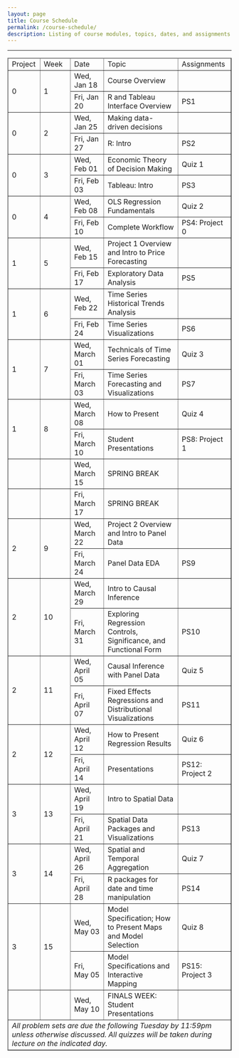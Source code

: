 ```yaml
---
layout: page
title: Course Schedule
permalink: /course-schedule/
description: Listing of course modules, topics, dates, and assignments
---
```




<html>
<head>
<style>
table {
  border-collapse: collapse;
  width: 100%;
}

th, td {
  padding: 8px;
  text-align: left;
  border-bottom: 1px solid #ddd;
}
</style>
</head>
<body>
<hr/>
	<table cellspacing="0" border="1">
		<thead>
			<tr>
				<td style="min-width:50px">Project</td>
				<td style="min-width:50px">Week</td>
				<td style="min-width:50px">Date</td>
				<td style="min-width:50px">Topic</td>
				<td style="min-width:50px">Assignments</td>
			</tr>
        </thead>
		<tbody>
			<tr>
				<td rowspan="2">0</td>
				<td rowspan="2">1</td>
				<td style="min-width:50px">Wed, Jan 18</td>
				<td style="min-width:50px">Course Overview</td>
				<td style="min-width:50px"></td>
			</tr>
			<tr>
				<td style="min-width:50px">Fri, Jan 20</td>
				<td style="min-width:50px">R and Tableau Interface Overview</td>
				<td style="min-width:50px">PS1</td>
			</tr>
			<tr>
				<td rowspan="2">0</td>
				<td rowspan="2">2</td>
				<td style="min-width:50px">Wed, Jan 25</td>
				<td style="min-width:50px">Making data-driven decisions</td>
				<td style="min-width:50px"></td>
			</tr>
			<tr>
				<td style="min-width:50px">Fri, Jan 27</td>
				<td style="min-width:50px">R: Intro</td>
				<td style="min-width:50px">PS2</td>
			</tr>
			<tr>
				<td rowspan="2">0</td>
				<td rowspan="2">3</td>
				<td style="min-width:50px">Wed, Feb 01</td>
				<td style="min-width:50px">Economic Theory of Decision Making</td>
				<td style="min-width:50px">Quiz 1</td>
			</tr>
			<tr>
				<td style="min-width:50px">Fri, Feb 03</td>
				<td style="min-width:50px">Tableau: Intro</td>
				<td style="min-width:50px">PS3</td>
			</tr>
			<tr>
				<td rowspan="2">0</td>
				<td rowspan="2">4</td>
				<td style="min-width:50px">Wed, Feb 08</td>
				<td style="min-width:50px">OLS Regression Fundamentals</td>
				<td style="min-width:50px">Quiz 2</td>
			</tr>
			<tr>
				<td style="min-width:50px">Fri, Feb 10</td>
				<td style="min-width:50px">Complete Workflow</td>
				<td style="min-width:50px">PS4: Project 0</td>
			</tr>
			<tr>
				<td rowspan="2">1</td>
				<td rowspan="2">5</td>
				<td style="min-width:50px">Wed, Feb 15</td>
				<td style="min-width:50px">Project 1 Overview and Intro to Price Forecasting</td>
				<td style="min-width:50px"></td>
			</tr>
			<tr>
				<td style="min-width:50px">Fri, Feb 17</td>
				<td style="min-width:50px">Exploratory Data Analysis</td>
				<td style="min-width:50px">PS5</td>
			</tr>
			<tr>
				<td rowspan="2">1</td>
				<td rowspan="2">6</td>
				<td style="min-width:50px">Wed, Feb 22</td>
				<td style="min-width:50px">Time Series Historical Trends Analysis</td>
				<td style="min-width:50px"></td>
			</tr>
			<tr>
				<td style="min-width:50px">Fri, Feb 24</td>
				<td style="min-width:50px">Time Series Visualizations</td>
				<td style="min-width:50px">PS6</td>
			</tr>
			<tr>
				<td rowspan="2">1</td>
				<td rowspan="2">7</td>
				<td style="min-width:50px">Wed, March 01</td>
				<td style="min-width:50px">Technicals of Time Series Forecasting</td>
				<td style="min-width:50px">Quiz 3</td>
			</tr>
			<tr>
				<td style="min-width:50px">Fri, March 03</td>
				<td style="min-width:50px">Time Series Forecasting and Visualizations</td>
				<td style="min-width:50px">PS7</td>
			</tr>
			<tr>
				<td rowspan="2">1</td>
				<td rowspan="2">8</td>
				<td style="min-width:50px">Wed, March 08</td>
				<td style="min-width:50px">How to Present</td>
				<td style="min-width:50px">Quiz 4</td>
			</tr>
			<tr>
				<td style="min-width:50px">Fri, March 10</td>
				<td style="min-width:50px">Student Presentations</td>
				<td style="min-width:50px">PS8: Project 1</td>
			</tr>
			<tr>
				<td style="min-width:50px"></td>
				<td style="min-width:50px"></td>
				<td style="min-width:50px">Wed, March 15</td>
				<td style="min-width:50px">SPRING BREAK</td>
				<td style="min-width:50px"></td>
			</tr>
			<tr>
				<td style="min-width:50px"></td>
				<td style="min-width:50px"></td>
				<td style="min-width:50px">Fri, March 17</td>
				<td style="min-width:50px">SPRING BREAK</td>
				<td style="min-width:50px"></td>
			</tr>
			<tr>
				<td rowspan="2">2</td>
				<td rowspan="2">9</td>
				<td style="min-width:50px">Wed, March 22</td>
				<td style="min-width:50px">Project 2 Overview and Intro to Panel Data</td>
				<td style="min-width:50px"></td>
			</tr>
			<tr>
				<td style="min-width:50px">Fri, March 24</td>
				<td style="min-width:50px">Panel Data EDA</td>
				<td style="min-width:50px">PS9</td>
			</tr>
			<tr>
				<td rowspan="2">2</td>
				<td rowspan="2">10</td>
				<td style="min-width:50px">Wed, March 29</td>
				<td style="min-width:50px">Intro to Causal Inference</td>
				<td style="min-width:50px"></td>
			</tr>
			<tr>
				<td style="min-width:50px">Fri, March 31</td>
				<td style="min-width:50px">Exploring Regression Controls, Significance, and Functional Form</td>
				<td style="min-width:50px">PS10</td>
			</tr>
			<tr>
				<td rowspan="2">2</td>
				<td rowspan="2">11</td>
				<td style="min-width:50px">Wed, April 05</td>
				<td style="min-width:50px">Causal Inference with Panel Data</td>
				<td style="min-width:50px">Quiz 5</td>
			</tr>
			<tr>
				<td style="min-width:50px">Fri, April 07</td>
				<td style="min-width:50px">Fixed Effects Regressions and Distributional Visualizations</td>
				<td style="min-width:50px">PS11</td>
			</tr>
			<tr>
				<td rowspan="2">2</td>
				<td rowspan="2">12</td>
				<td style="min-width:50px">Wed, April 12</td>
				<td style="min-width:50px">How to Present Regression Results</td>
				<td style="min-width:50px">Quiz 6</td>
			</tr>
			<tr>
				<td style="min-width:50px">Fri, April 14</td>
				<td style="min-width:50px">Presentations</td>
				<td style="min-width:50px">PS12: Project 2</td>
			</tr>
			<tr>
				<td rowspan="2">3</td>
				<td rowspan="2">13</td>
				<td style="min-width:50px">Wed, April 19</td>
				<td style="min-width:50px">Intro to Spatial Data</td>
				<td style="min-width:50px"></td>
			</tr>
			<tr>
				<td style="min-width:50px">Fri, April 21</td>
				<td style="min-width:50px">Spatial Data Packages and Visualizations</td>
				<td style="min-width:50px">PS13</td>
			</tr>
			<tr>
				<td rowspan="2">3</td>
				<td rowspan="2">14</td>
				<td style="min-width:50px">Wed, April 26</td>
				<td style="min-width:50px">Spatial and Temporal Aggregation</td>
				<td style="min-width:50px">Quiz 7</td>
			</tr>
			<tr>
				<td style="min-width:50px">Fri, April 28</td>
				<td style="min-width:50px">R packages for date and time manipulation</td>
				<td style="min-width:50px">PS14</td>
			</tr>
			<tr>
				<td rowspan="2">3</td>
				<td rowspan="2">15</td>
				<td style="min-width:50px">Wed, May 03</td>
				<td style="min-width:50px">Model Specification; How to Present Maps and Model Selection</td>
				<td style="min-width:50px">Quiz 8</td>
			</tr>
			<tr>
				<td style="min-width:50px">Fri, May 05</td>
				<td style="min-width:50px">Model Specifications and Interactive Mapping</td>
				<td style="min-width:50px">PS15: Project 3</td>
			</tr>
			<tr>
				<td style="min-width:50px"></td>
				<td style="min-width:50px"></td>
				<td style="min-width:50px">Wed, May 10</td>
				<td style="min-width:50px">FINALS WEEK: Student Presentations</td>
				<td style="min-width:50px"></td>
			</tr>
		</tbody>
        <tfoot> 
            <tr> 
                <td colspan="5"><em>All problem sets are due the following Tuesday by 11:59pm unless otherwise discussed. All quizzes will be taken during lecture on the indicated day.</td> 
            </tr> 
        </tfoot>
	</html>